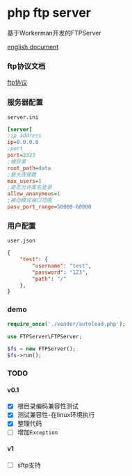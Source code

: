 # php ftp server

基于Workerman开发的FTPServer

[english document](README.md)

### ftp协议文档

[ftp协议](http://cr.yp.to/ftp.html)

### 服务器配置

`server.ini`


```ini
[server]
;ip address
ip=0.0.0.0
;port
port=2323
;根目录
root_path=data
;最大连接数
max_users=1
;是否允许匿名登录
allow_anonymous=1
;被动模式端口范围
pasv_port_range=50000-60000
```

### 用户配置

`user.json`

```json
{
    "test": {
        "username": "test",
        "password": "123",
        "path": "/"
    },
}
```

### demo

```php
require_once('./vendor/autoload.php');

use FTPServer\FTPServer;

$fs = new FTPServer();
$fs->run();
```

### TODO

#### v0.1

- [x] 根目录编码兼容性测试
- [x] 测试兼容性-在linux环境执行
- [x] 整理代码
- [ ] 增加`Exception`

#### v1

- [ ] sftp支持
